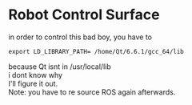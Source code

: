 # Robot Control Surface

in order to control this bad boy, you have to 

~~~
export LD_LIBRARY_PATH= /home/Qt/6.6.1/gcc_64/lib
~~~
because Qt isnt in /usr/local/lib  
i dont know why  
I'll figure it out.  
Note: you have to re source ROS again afterwards.